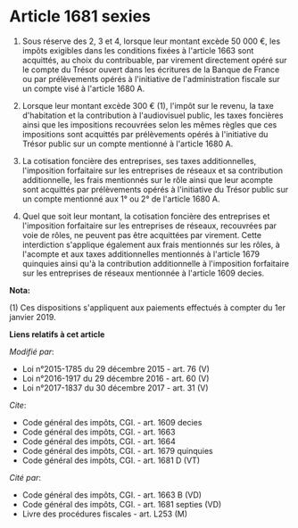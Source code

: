 # Article 1681 sexies

1. Sous réserve des 2, 3 et 4, lorsque leur montant excède 50 000 €, les impôts exigibles dans les conditions fixées à
l'article 1663 sont acquittés, au choix du contribuable, par virement directement opéré sur le compte du Trésor ouvert dans
les écritures de la Banque de France ou par prélèvements opérés à l'initiative de l'administration fiscale sur un compte visé
à l'article 1680 A.

2. Lorsque leur montant excède 300 € (1), l'impôt sur le revenu, la taxe d'habitation et la contribution à l'audiovisuel
public, les taxes foncières ainsi que les impositions recouvrées selon les mêmes règles que ces impositions sont acquittés
par prélèvements opérés à l'initiative du Trésor public sur un compte mentionné à l'article 1680 A.

3. La cotisation foncière des entreprises, ses taxes additionnelles, l'imposition forfaitaire sur les entreprises de réseaux
et sa contribution additionnelle, les frais mentionnés sur le rôle ainsi que leur acompte sont acquittés par prélèvements
opérés à l'initiative du Trésor public sur un compte mentionné aux 1° ou 2° de l'article 1680 A.

4. Quel que soit leur montant, la cotisation foncière des entreprises et l'imposition forfaitaire sur les entreprises de
réseaux, recouvrées par voie de rôles, ne peuvent pas être acquittées par virement. Cette interdiction s'applique également
aux frais mentionnés sur les rôles, à l'acompte et aux taxes additionnelles mentionnés à l'article 1679 quinquies ainsi qu'à
la contribution additionnelle à l'imposition forfaitaire sur les entreprises de réseaux mentionnée à l'article 1609 decies.

**Nota:**

(1) Ces dispositions s'appliquent aux paiements effectués à compter du 1er janvier 2019.

**Liens relatifs à cet article**

_Modifié par_:

  - Loi n°2015-1785 du 29 décembre 2015 - art. 76 (V)
  - Loi n°2016-1917 du 29 décembre 2016 - art. 60 (V)
  - Loi n°2017-1837 du 30 décembre 2017 - art. 31 (V)

_Cite_:

  - Code général des impôts, CGI. - art. 1609 decies
  - Code général des impôts, CGI. - art. 1663
  - Code général des impôts, CGI. - art. 1664
  - Code général des impôts, CGI. - art. 1679 quinquies
  - Code général des impôts, CGI. - art. 1681 D (VT)

_Cité par_:

  - Code général des impôts, CGI. - art. 1663 B (VD)
  - Code général des impôts, CGI. - art. 1681 septies (VD)
  - Livre des procédures fiscales - art. L253 (M)
